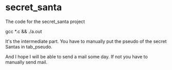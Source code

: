# secret_santa
The code for the secret_santa project

gcc *.c && ./a.out

It's the intermediate part. You have to manually put the pseudo of the secret Santas in tab_pseudo.

And I hope I will be able to send a mail some day. If not you have to manually send mail.
